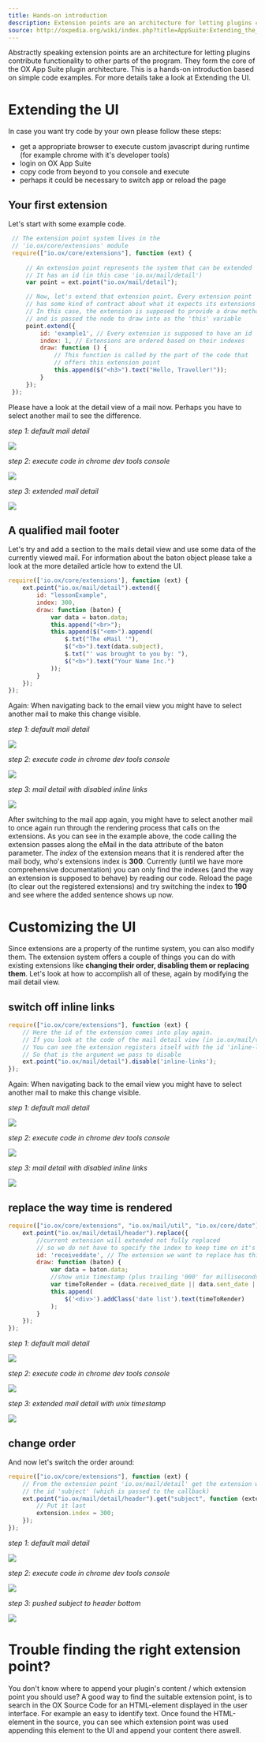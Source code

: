 ```yaml
---
title: Hands-on introduction
description: Extension points are an architecture for letting plugins contribute functionality to other parts of the program
source: http://oxpedia.org/wiki/index.php?title=AppSuite:Extending_the_UI_(Hands-on_introduction)
---
```


Abstractly speaking extension points are an architecture for letting plugins contribute functionality to other parts of the program. 
They form the core of the OX App Suite plugin architecture. 
This is a hands-on introduction based on simple code examples. 
For more details take a look at Extending the UI.

# Extending the UI

In case you want try code by your own please follow these steps:

- get a appropriate browser to execute custom javascript during runtime (for example chrome with it's developer tools)
- login on OX App Suite
- copy code from beyond to you console and execute
- perhaps it could be necessary to switch app or reload the page

## Your first extension

Let's start with some example code.

```javascript
 // The extension point system lives in the
 // 'io.ox/core/extensions' module
 require(["io.ox/core/extensions"], function (ext) {
  
     // An extension point represents the system that can be extended
     // It has an id (in this case 'io.ox/mail/detail')
     var point = ext.point("io.ox/mail/detail");

     // Now, let's extend that extension point. Every extension point
     // has some kind of contract about what it expects its extensions to provide.
     // In this case, the extension is supposed to provide a draw method
     // and is passed the node to draw into as the 'this' variable
     point.extend({
         id: 'example1', // Every extension is supposed to have an id
         index: 1, // Extensions are ordered based on their indexes
         draw: function () {
             // This function is called by the part of the code that
             // offers this extension point
             this.append($("<h3>").text("Hello, Traveller!"));
         }
     });
 });
```

Please have a look at the detail view of a mail now. 
Perhaps you have to select another mail to see the difference.

_step 1: default mail detail_

![](01-introduction-01.png)

_step 2: execute code in chrome dev tools console_

![](01-introduction-02.png)

_step 3: extended mail detail_

![](01-introduction-03.png)

## A qualified mail footer

Let's try and add a section to the mails detail view and use some data of the currently viewed mail. 
For information about the baton object please take a look at the more detailed article how to extend the UI.

```javascript
require(['io.ox/core/extensions'], function (ext) {
    ext.point("io.ox/mail/detail").extend({
        id: "lessonExample",
        index: 300,
        draw: function (baton) {
            var data = baton.data;
            this.append("<br>");
            this.append($("<em>").append(
                $.txt("The eMail '"),
                $("<b>").text(data.subject),
                $.txt("' was brought to you by: "),
                $("<b>").text("Your Name Inc.")
            ));
        }
    });
});
```

Again: When navigating back to the email view you might have to select another mail to make this change visible.

_step 1: default mail detail_

![](01-introduction-04.png)

_step 2: execute code in chrome dev tools console_

![](01-introduction-05.png)
 
_step 3: mail detail with disabled inline links_

![](01-introduction-06.png)

After switching to the mail app again, you might have to select another mail to once again run through the rendering process that calls on the extensions.
As you can see in the example above, the code calling the extension passes along the eMail in the data attribute of the baton parameter.
The _index_ of the extension means that it is rendered after the mail body, who's extensions index is **300**.
Currently (until we have more comprehensive documentation) you can only find the indexes (and the way an extension is supposed to behave) by reading our code.
Reload the page (to clear out the registered extensions) and try switching the index to **190** and see where the added sentence shows up now.

# Customizing the UI

Since extensions are a property of the runtime system, you can also modify them. 
The extension system offers a couple of things you can do with existing extensions like **changing their order, disabling them or replacing them**. 
Let's look at how to accomplish all of these, again by modifying the mail detail view.

## switch off inline links

```javascript
require(["io.ox/core/extensions"], function (ext) {
    // Here the id of the extension comes into play again.
    // If you look at the code of the mail detail view (in io.ox/mail/view-detail)
    // You can see the extension registers itself with the id 'inline-links'
    // So that is the argument we pass to disable
    ext.point("io.ox/mail/detail").disable('inline-links');
});
```

Again: When navigating back to the email view you might have to select another mail to make this change visible.

_step 1: default mail detail_

![](01-introduction-07.png)

_step 2: execute code in chrome dev tools console_

![](01-introduction-08.png)

_step 3: mail detail with disabled inline links_

![](01-introduction-09.png)

## replace the way time is rendered

```javascript
require(["io.ox/core/extensions", "io.ox/mail/util", "io.ox/core/date"], function (ext, util, date) {
    ext.point("io.ox/mail/detail/header").replace({
        //current extension will extended not fully replaced
        // so we do not have to specify the index to keep time on it's place 
        id: 'receiveddate', // The extension we want to replace has this id as well
        draw: function (baton) {
            var data = baton.data;
            //show unix timestamp (plus trailing '000' for milliseconds )
            var timeToRender = (data.received_date || data.sent_date || 0);
            this.append(
                $('<div>').addClass('date list').text(timeToRender)
            );
        }
    });
});
```

_step 1: default mail detail_

![](01-introduction-10.png)

_step 2: execute code in chrome dev tools console_

![](01-introduction-11.png)

_step 3: extended mail detail with unix timestamp_

![](01-introduction-12.png)

## change order

And now let's switch the order around:

```javascript
require(["io.ox/core/extensions"], function (ext) {
    // From the extension point 'io.ox/mail/detail' get the extension with
    // the id 'subject' (which is passed to the callback)
    ext.point("io.ox/mail/detail/header").get("subject", function (extension) {
        // Put it last
        extension.index = 300;
    });
});
```

_step 1: default mail detail_

![](01-introduction-13.png)

_step 2: execute code in chrome dev tools console_

![](01-introduction-14.png)

_step 3: pushed subject to header bottom_

![](01-introduction-15.png)

# Trouble finding the right extension point?

You don't know where to append your plugin's content / which extension point you should use? 
A good way to find the suitable extension point, is to search in the OX Source Code for an HTML-element displayed in the user interface. 
For example an easy to identify text. 
Once found the HTML-element in the source, you can see which extension point was used appending this element to the UI and append your content there aswell.
